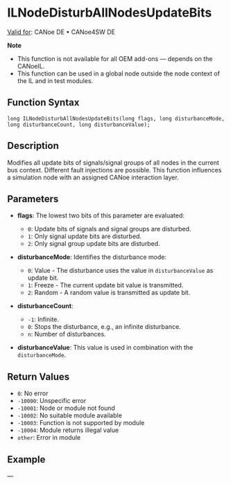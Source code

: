 # ILNodeDisturbAllNodesUpdateBits

[Valid for](../../../Shared/FeatureAvailability.md): CANoe DE • CANoe4SW DE

**Note**

- This function is not available for all OEM add-ons — depends on the CANoeIL.
- This function can be used in a global node outside the node context of the IL and in test modules.

## Function Syntax

```
long ILNodeDisturbAllNodesUpdateBits(long flags, long disturbanceMode, long disturbanceCount, long disturbanceValue);
```

## Description

Modifies all update bits of signals/signal groups of all nodes in the current bus context. Different fault injections are possible. This function influences a simulation node with an assigned CANoe interaction layer.

## Parameters

- **flags**: The lowest two bits of this parameter are evaluated:
  - `0`: Update bits of signals and signal groups are disturbed.
  - `1`: Only signal update bits are disturbed.
  - `2`: Only signal group update bits are disturbed.

- **disturbanceMode**: Identifies the disturbance mode:
  - `0`: Value - The disturbance uses the value in `disturbanceValue` as update bit.
  - `1`: Freeze - The current update bit value is transmitted.
  - `2`: Random - A random value is transmitted as update bit.

- **disturbanceCount**:
  - `-1`: Infinite.
  - `0`: Stops the disturbance, e.g., an infinite disturbance.
  - `n`: Number of disturbances.

- **disturbanceValue**: This value is used in combination with the `disturbanceMode`.

## Return Values

- `0`: No error
- `-10000`: Unspecific error
- `-10001`: Node or module not found
- `-10002`: No suitable module available
- `-10003`: Function is not supported by module
- `-10004`: Module returns illegal value
- `other`: Error in module

## Example

—
